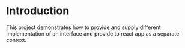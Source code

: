 # Introduction
This project demonstrates how to provide and supply different implementation of an interface and provide to react app as a separate context.